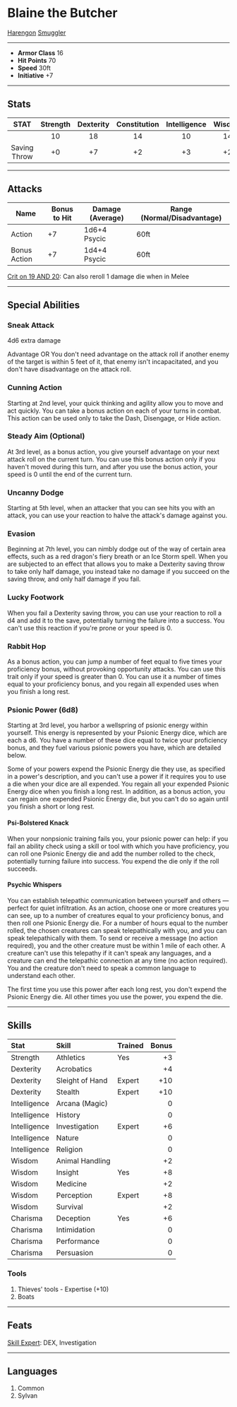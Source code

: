 # Blaine the Butcher
[Harengon]([https://5e.tools/races.html#shadar-kai_mpmm](https://5e.tools/races.html#harengon_mpmm)) 
[Smuggler](https://5e.tools/backgrounds.html#smuggler_gos)
___
- **Armor Class** 16
- **Hit Points** 70
- **Speed** 30ft
- **Initiative** +7
___
## Stats
|STAT|Strength|Dexterity|Constitution|Intelligence|Wisdom|Charisma|
|:---:|:---:|:---:|:---:|:---:|:---:|:---:|
||10|18|14|10|14|10|
|Saving Throw|+0|+7|+2|+3|+2|+0|
___
## Attacks
|Name|Bonus to Hit|Damage (Average)|Range (Normal/Disadvantage)|
|--|--|--|--|
|Action|+7|1d6+4 Psycic|60ft|
|Bonus Action|+7|1d4+4 Psycic|60ft|

[Crit on 19 AND 20](https://5e.tools/items.html#butcher's%20bib_egw): Can also reroll 1 damage die when in Melee
___
## Special Abilities
### Sneak Attack
4d6 extra damage 

Advantage OR You don't need advantage on the attack roll if another enemy of the target is within 5 feet of it, that enemy isn't incapacitated, and you don't have disadvantage on the attack roll.

### Cunning Action
Starting at 2nd level, your quick thinking and agility allow you to move and act quickly. You can take a bonus action on each of your turns in combat. This action can be used only to take the Dash, Disengage, or Hide action.

### Steady Aim (Optional)
At 3rd level, as a bonus action, you give yourself advantage on your next attack roll on the current turn. You can use this bonus action only if you haven't moved during this turn, and after you use the bonus action, your speed is 0 until the end of the current turn.

### Uncanny Dodge
Starting at 5th level, when an attacker that you can see hits you with an attack, you can use your reaction to halve the attack's damage against you.

### Evasion
Beginning at 7th level, you can nimbly dodge out of the way of certain area effects, such as a red dragon's fiery breath or an Ice Storm spell. When you are subjected to an effect that allows you to make a Dexterity saving throw to take only half damage, you instead take no damage if you succeed on the saving throw, and only half damage if you fail.

### Lucky Footwork
When you fail a Dexterity saving throw, you can use your reaction to roll a d4 and add it to the save, potentially turning the failure into a success. You can't use this reaction if you're prone or your speed is 0.

### Rabbit Hop
As a bonus action, you can jump a number of feet equal to five times your proficiency bonus, without provoking opportunity attacks. You can use this trait only if your speed is greater than 0. You can use it a number of times equal to your proficiency bonus, and you regain all expended uses when you finish a long rest.

### Psionic Power (6d8)
Starting at 3rd level, you harbor a wellspring of psionic energy within yourself. This energy is represented by your Psionic Energy dice, which are each a d6. You have a number of these dice equal to twice your proficiency bonus, and they fuel various psionic powers you have, which are detailed below.

Some of your powers expend the Psionic Energy die they use, as specified in a power's description, and you can't use a power if it requires you to use a die when your dice are all expended. You regain all your expended Psionic Energy dice when you finish a long rest. In addition, as a bonus action, you can regain one expended Psionic Energy die, but you can't do so again until you finish a short or long rest.

#### Psi-Bolstered Knack
When your nonpsionic training fails you, your psionic power can help: if you fail an ability check using a skill or tool with which you have proficiency, you can roll one Psionic Energy die and add the number rolled to the check, potentially turning failure into success. You expend the die only if the roll succeeds.

#### Psychic Whispers
You can establish telepathic communication between yourself and others — perfect for quiet infiltration. As an action, choose one or more creatures you can see, up to a number of creatures equal to your proficiency bonus, and then roll one Psionic Energy die. For a number of hours equal to the number rolled, the chosen creatures can speak telepathically with you, and you can speak telepathically with them. To send or receive a message (no action required), you and the other creature must be within 1 mile of each other. A creature can't use this telepathy if it can't speak any languages, and a creature can end the telepathic connection at any time (no action required). You and the creature don't need to speak a common language to understand each other.

The first time you use this power after each long rest, you don't expend the Psionic Energy die. All other times you use the power, you expend the die.
___
## Skills
|Stat|Skill|Trained|Bonus|
|:--|:--|--|--:|
|Strength|Athletics|Yes|+3|
|Dexterity|Acrobatics||+4|
|Dexterity|Sleight of Hand|Expert|+10|
|Dexterity|Stealth|Expert|+10|
|Intelligence|Arcana (Magic)||0|
|Intelligence|History||0|
|Intelligence|Investigation|Expert|+6|
|Intelligence|Nature||0|
|Intelligence|Religion||0|
|Wisdom|Animal Handling||+2|
|Wisdom|Insight|Yes|+8|
|Wisdom|Medicine||+2|
|Wisdom|Perception|Expert|+8|
|Wisdom|Survival||+2|
|Charisma|Deception|Yes|+6|
|Charisma|Intimidation||0|
|Charisma|Performance||0|
|Charisma|Persuasion||0|

### Tools
1) Thieves' tools - Expertise (+10)
2) Boats
___
## Feats
[Skill Expert](https://5e.tools/feats.html#skill%20expert_tce): DEX, Investigation
___
## Languages
1) Common
2) Sylvan 
